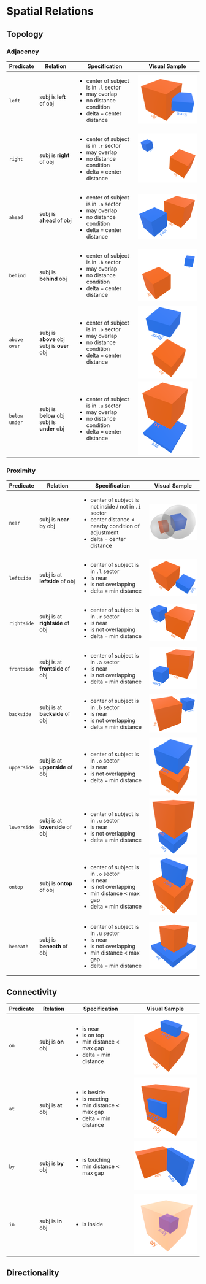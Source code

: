 # Spatial Relations

## Topology

### Adjacency

| Predicate | Relation  | Specification | Visual Sample |
| --- | ---- | ---- | -------- | 
| `left` | subj is __left__ of obj | <ul><li>center of subject is in `.l` sector</li><li>may overlap</li><li>no distance condition</li><li>delta = center distance</li></ul>  | ![left](images/left.png) |
| `right` | subj is __right__ of obj | <ul><li>center of subject is in `.r` sector</li><li>may overlap</li><li>no distance condition</li><li>delta = center distance</li></ul> | ![right](images/right.png) |
| `ahead` | subj is __ahead__ of obj | <ul><li>center of subject is in `.a` sector</li><li>may overlap</li><li>no distance condition</li><li>delta = center distance</li></ul> |  ![ahead](images/ahead.png) |
| `behind` | subj is __behind__ obj | <ul><li>center of subject is in `.b` sector</li><li>may overlap</li><li>no distance condition</li><li>delta = center distance</li></ul> | ![behind](images/behind.png) |
| `above`<br>`over` | subj is __above__ obj<br>subj is __over__ obj |<ul><li>center of subject is in `.o` sector</li><li>may overlap</li><li>no distance condition</li><li>delta = center distance</li></ul> |  ![above](images/above.png) |
| `below`<br>`under` | subj is __below__ obj<br>subj is __under__ obj | <ul><li>center of subject is in `.u` sector</li><li>may overlap</li><li>no distance condition</li><li>delta = center distance</li></ul> | ![below](images/below.png) |

### Proximity


| Predicate | Relation  | Specification | Visual Sample |
| --- | ---- | ---- | -------- | 
| `near` | subj is __near__ by obj | <ul><li>center of subject is not inside / not in `.i` sector</li><li>center distance < nearby condition of adjustment</li><li>delta = center distance</li></ul> |  ![near](images/near.png) |
| `leftside` | subj is at __leftside__ of obj | <ul><li>center of subject is in `.l` sector</li><li>is near</li><li>is not overlapping</li><li>delta = min distance</li></ul> |  ![leftside](images/leftside.png) |
| `rightside` | subj is at __rightside__ of obj | <ul><li>center of subject is in `.r` sector</li><li>is near</li><li>is not overlapping</li><li>delta = min distance</li></ul> | ![rightside](images/rightside.png) |
| `frontside` | subj is at __frontside__ of obj | <ul><li>center of subject is in `.a` sector</li><li>is near</li><li>is not overlapping</li><li>delta = min distance</li></ul>  | ![frontside](images/frontside.png) |
| `backside` | subj is at __backside__ of obj | <ul><li>center of subject is in `.b` sector</li><li>is near</li><li>is not overlapping</li><li>delta = min distance</li></ul> | ![backside](images/backside.png) |
| `upperside` | subj is at __upperside__ of obj | <ul><li>center of subject is in `.o` sector</li><li>is near</li><li>is not overlapping</li><li>delta = min distance</li></ul>  | ![upperside](images/upperside.png) |
| `lowerside` | subj is at __lowerside__ of obj | <ul><li>center of subject is in `.u` sector</li><li>is near</li><li>is not overlapping</li><li>delta = min distance</li></ul> | ![lowerside](images/lowerside.png) |
| `ontop` | subj is __ontop__ of obj | <ul><li>center of subject is in `.o` sector</li><li>is near</li><li>is not overlapping</li><li>min distance < max gap</li><li>delta = min distance</li></ul>  | ![ontop](images/ontop.png) |
| `beneath` | subj is __beneath__ of obj | <ul><li>center of subject is in `.u` sector</li><li>is near</li><li>is not overlapping</li><li>min distance < max gap</li><li>delta = min distance</li></ul> | ![beneath](images/beneath.png) |


## Connectivity
 
| Predicate | Relation  | Specification | Visual Sample |
| --- | ---- | ---- | -------- | 
| `on` | subj is __on__ obj | <ul><li>is near</li><li>is on top</li><li>min distance < max gap</li><li>delta = min distance</li></ul>  | ![on](images/on.png) |
| `at` | subj is __at__ obj | <ul><li>is beside</li><li>is meeting</li><li>min distance < max gap</li><li>delta = min distance</li></ul> | ![at](images/at.png) |
| `by` | subj is __by__ obj | <ul><li>is touching</li><li>min distance < max gap</li></ul> |  ![by](images/by.png) |
| `in` | subj is __in__ obj | <ul><li>is inside</li></ul> | ![in](images/in.png) |

## Directionality
